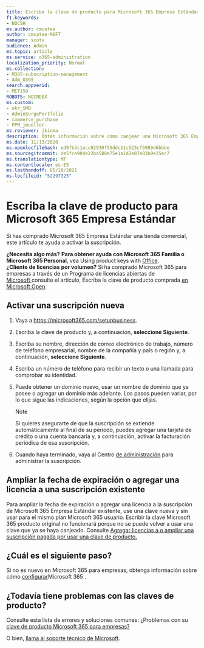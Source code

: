 ```yaml
---
title: Escriba la clave de producto para Microsoft 365 Empresa Estándar
f1.keywords:
- NOCSH
ms.author: cmcatee
author: cmcatee-MSFT
manager: scotv
audience: Admin
ms.topic: article
ms.service: o365-administration
localization_priority: Normal
ms.collection:
- M365-subscription-management
- Adm_O365
search.appverid:
- MET150
ROBOTS: NOINDEX
ms.custom:
- okr_SMB
- AdminSurgePortfolio
- commerce_purchase
- PPM_jmueller
ms.reviewer: jkinma
description: Obtén información sobre cómo canjear una Microsoft 365 Empresa Estándar de producto comprada en una tienda comercial.
ms.date: 11/13/2020
ms.openlocfilehash: ed9fb3c1ecc02930f55ddc11c523cf5989d6bbbe
ms.sourcegitcommit: de5fce90de22ba588e75e1a1d2e87e03b9e25ec7
ms.translationtype: MT
ms.contentlocale: es-ES
ms.lasthandoff: 05/10/2021
ms.locfileid: "52297325"
---
```

# <a name="enter-your-product-key-for-microsoft-365-business-standard"></a>Escriba la clave de producto para Microsoft 365 Empresa Estándar

Si has comprado Microsoft 365 Empresa Estándar una tienda comercial, este artículo te ayuda a activar la suscripción.
  
 **¿Necesita algo más?**
 **Para obtener ayuda con Microsoft 365 Familia o Microsoft 365 Personal**, vea Using product keys with [Office](https://support.microsoft.com/office/12a5763a-d45c-4685-8c95-a44500213759.aspx).  
 **¿Cliente de licencias por volumen?** Si ha comprado Microsoft 365 para empresas a través de un Programa de licencias abiertas de [Microsoft,](https://go.microsoft.com/fwlink/p/?LinkID=613298)consulte el artículo, Escriba la clave de producto comprada [en Microsoft Open](purchases-from-microsoft-open.md).
  
## <a name="activate-a-new-subscription"></a>Activar una suscripción nueva

1. Vaya a <a href="https://go.microsoft.com/fwlink/p/?LinkId=839911" target="_blank">https://microsoft365.com/setupbusiness</a>.

2. Escriba la clave de producto y, a continuación, **seleccione Siguiente**.

3. Escriba su nombre, dirección de correo electrónico de trabajo, número de teléfono empresarial, nombre de la compañía y país o región y, a continuación, **seleccione Siguiente**.

4. Escriba un número de teléfono para recibir un texto o una llamada para comprobar su identidad.

5. Puede obtener un dominio nuevo, usar un nombre de dominio que ya posee o agregar un dominio más adelante. Los pasos pueden variar, por lo que sigue las indicaciones, según la opción que elijas.

    > [!NOTE]
    > Si quieres asegurarte de que la suscripción se extiende automáticamente al final de su período, [](subscriptions/renew-your-subscription.md#turn-recurring-billing-off-or-on) puedes agregar una tarjeta de crédito o una cuenta bancaria y, a continuación, activar la facturación periódica de esa suscripción.

6. Cuando haya terminado, vaya al Centro <a href="https://go.microsoft.com/fwlink/p/?linkid=2024339" target="_blank">de administración</a> para administrar la suscripción.

## <a name="extend-the-expiration-date-or-add-a-license-to-an-existing-subscription"></a>Ampliar la fecha de expiración o agregar una licencia a una suscripción existente

Para ampliar la fecha de expiración o agregar una licencia a la suscripción de Microsoft 365 Empresa Estándar existente, use una clave nueva y sin usar para el mismo plan Microsoft 365 usuario. Escribir la clave Microsoft 365 producto original no funcionará porque no se puede volver a usar una clave que ya se haya canjeado. Consulte [Agregar licencias a o ampliar una suscripción pagada por usar una clave de producto.](licenses/add-licenses-using-product-key.md)

## <a name="whats-next"></a>¿Cuál es el siguiente paso?

Si no es nuevo en Microsoft 365 para empresas, obtenga información sobre cómo [configurar](../admin/setup/setup.md)Microsoft 365 .
  
## <a name="still-having-trouble-with-product-keys"></a>¿Todavía tiene problemas con las claves de producto?

Consulte esta lista de errores y soluciones comunes: ¿Problemas con su [clave de producto Microsoft 365 para empresas?](product-key-errors-and-solutions.md)
  
O bien, [llama al soporte técnico de Microsoft](../business-video/get-help-support.md).